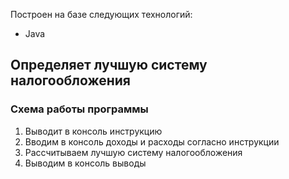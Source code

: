 Построен на базе следующих технологий:
* Java
## Определяет лучшую систему налогообложения
### Схема работы программы
1. Выводит в консоль инструкцию
2. Вводим в консоль доходы и расходы согласно инструкции
3. Рассчитываем лучшую систему налогообложения
4. Выводим в консоль выводы
